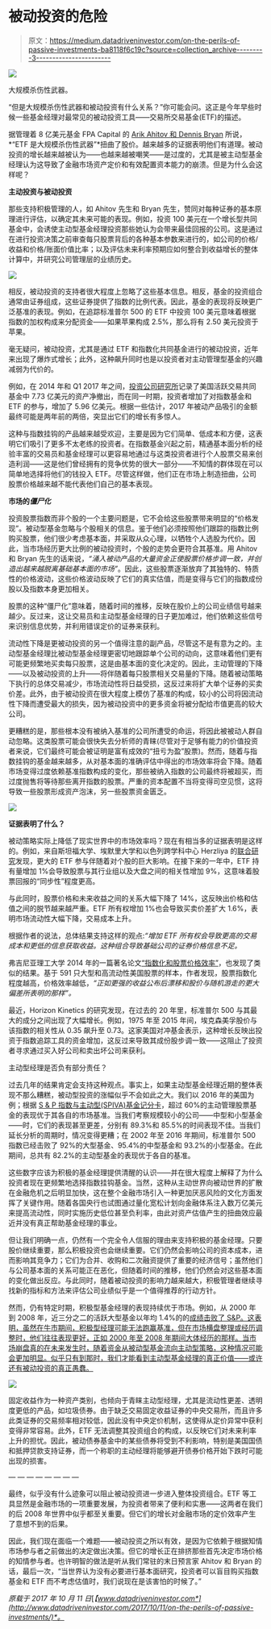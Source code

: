# 被动投资的危险

> 原文：<https://medium.datadriveninvestor.com/on-the-perils-of-passive-investments-ba8118f6c19c?source=collection_archive---------3----------------------->

![](img/417d09824dab4324adaacd0c0ab7550c.png)

大规模杀伤性武器。

“但是大规模杀伤性武器和被动投资有什么关系？”你可能会问。这正是今年早些时候一些基金经理对最常见的被动投资工具——交易所交易基金(ETF)的描述。

据管理着 8 亿美元基金 FPA Capital 的 [Arik Ahitov 和 Dennis Bryan](https://www.bloomberg.com/news/articles/2017-04-27/etfs-are-weapons-of-mass-destruction-fpa-capital-managers-say) 所说，*“ETF 是大规模杀伤性武器”*扭曲了股价。越来越多的证据表明他们有道理。被动投资的增长越来越被认为——也越来越被嘲笑——是过度的，尤其是被主动型基金经理认为这导致了金融市场资产定价和有效配置资本能力的崩溃。但是为什么会这样呢？

**主动投资与被动投资**

那些支持积极管理的人，如 Ahitov 先生和 Bryan 先生，赞同对每种证券的基本原理进行评估，以确定其未来可能的表现。例如，投资 100 美元在一个增长型共同基金中，会诱使主动型基金经理投资那些她认为会带来最佳回报的公司。这是通过在进行投资决策之前审查每只股票背后的各种基本参数来进行的，如公司的价格/收益和价格/账面价值比率；以及评估未来利率预期应如何整合到收益增长的整体计算中，并研究公司管理层的业绩历史。

![](img/9ac2ae11b4e79bd01af72802799198d3.png)

相反，被动投资的支持者很大程度上忽略了这些基本信息。相反，基金的投资组合通常由证券组成，这些证券提供了指数的比例代表。因此，基金的表现将反映更广泛基准的表现。例如，在追踪标准普尔 500 的 ETF 中投资 100 美元意味着根据指数的加权构成来分配资金——如果苹果构成 2.5%，那么将有 2.50 美元投资于苹果。

毫无疑问，被动投资，尤其是通过 ETF 和指数化共同基金进行的被动投资，近年来出现了爆炸式增长；此外，这种飙升同时也是以投资者对主动管理型基金的兴趣减弱为代价的。

例如，在 2014 年和 Q1 2017 年之间，[投资公司研究所](https://www.ici.org/)记录了美国活跃交易共同基金中 7.73 亿美元的资产净撤出，而在同一时期，投资者增加了对指数基金和 ETF 的参与，增加了 5.96 亿美元。根据一些估计，2017 年被动产品吸引的金额最终可能是两年前的两倍，突显出它们的增长有多惊人。

这种与指数挂钩的产品越来越受欢迎，主要是因为它们简单、低成本和方便，这表明它们吸引了更多不太老练的投资者。在指数基金兴起之前，精通基本面分析的经验丰富的交易员和基金经理可以更容易地通过与这类投资者进行个人股票交易来创造利润——这是他们曾经拥有的竞争优势的很大一部分——不知情的群体现在可以简单地选择将他们的钱投入 ETF。尽管这样做，他们正在市场上制造扭曲，公司股票价格越来越不能代表他们自己的基本表现。

**市场的*僵尸化***

投资股票指数而非个股的一个主要问题是，它不会给这些股票带来明显的“价格发现”。被动型基金忽略与个股相关的信息。鉴于他们必须按照他们跟踪的指数比例购买股票，他们很少考虑基本面，并采取从众心理，以牺牲个人选股为代价。因此，当市场经历更大比例的被动投资时，个股的走势会更符合其基准。用 Ahitov 和 Bryan 先生的话来说，*“涌入被动产品的大量资金正使股票价格步调一致，并创造出越来越脱离基础基本面的市场”*。因此，这些股票逐渐放弃了其独特的、特质性的价格波动，这些价格波动反映了它们的真实估值，而是变得与它们的指数成份股以及指数本身更加相关。

股票的这种“僵尸化”意味着，随着时间的推移，反映在股价上的公司业绩信号越来越少。反过来，这让交易员和主动型基金经理的日子更加难过，他们依赖这些信号来识别信息优势，并利用错误定价的证券来获利。

流动性下降是更被动投资的另一个值得注意的副产品，尽管这不是有意为之的。主动型基金经理比被动型基金经理更密切地跟踪单个公司的动向，这意味着他们更有可能更频繁地买卖每只股票，这是由基本面的变化决定的。因此，主动管理的下降——以及被动投资的上升——将伴随着每只股票相关交易量的下降。随着被动策略下执行的总体交易减少，市场流动性将日益受损，这反过来将扩大单个证券的买卖价差。此外，由于被动投资在很大程度上模仿了基准的构成，较小的公司将因流动性下降而遭受最大的损失，因为被动投资中的更多资金将被分配给市值更高的较大公司。

更糟糕的是，那些根本没有被纳入基准的公司所遭受的命运，将因此被被动人群自动忽略。这类股票可能会很快失去分析师的青睐(尽管对于足够有能力的价值投资者来说，它们最终可能会被证明是富有成效的“扭亏为盈”股票)。然而，随着与指数挂钩的基金越来越多，从对基本面的准确评估中得出的市场效率将会下降。随着市场变得过度依赖基准指数构成的变化，那些被纳入指数的公司最终将被超买，而过度抛售将等待那些离开指数的股票。严重的资本配置不当将变得司空见惯，这将导致一些股票形成资产泡沫，另一些股票资金匮乏。

![](img/dddc8c1a09a51747b2580219eba9c913.png)

**证据表明了什么？**

被动策略实际上降低了现实世界中的市场效率吗？现在有相当多的证据表明是这样的。例如，来自斯坦福大学、埃默里大学和以色列跨学科中心 Herzliya 的[联合研究](https://papers.ssrn.com/sol3/papers.cfm?abstract_id=2625975)发现，更大的 ETF 参与伴随着对个股的巨大影响。在接下来的一年中，ETF 持有量增加 1%会导致股票与其行业组以及大盘之间的相关性增加 9%，这意味着股票回报的“同步性”程度更高。

与此同时，股票价格和未来收益之间的关系大幅下降了 14%，这反映出价格和估值之间的脱节越来越严重。ETF 所有权增加 1%也会导致买卖价差扩大 1.6%，表明市场流动性大幅下降，交易成本上升。

根据作者的说法，总体结果支持这样的观点:*“增加 ETF 所有权会导致更高的交易成本和更低的信息获取收益。这种组合导致基础公司的证券价格信息不足。*

弗吉尼亚理工大学 2014 年的一篇著名论文[“指数化和股票价格效率”](http://econpapers.repec.org/article/blafinmgt/v_3a44_3ay_3a2015_3ai_3a4_3ap_3a875-904.htm)，也发现了类似的结果。基于 591 只大型和高流动性美国股票的样本，作者发现，股票指数化程度越高，价格效率越低，*“正如更强的收益公布后漂移和股价与随机游走的更大偏差所表明的那样”。*

最近，Horizon Kinetics 的研究发现，在过去的 20 年里，标准普尔 500 与其最大的成分之间出现了大幅增长。例如，1975 年至 2015 年间，埃克森美孚股价与该指数的相关性从 0.35 飙升至 0.73。这家美国对冲基金表示，这种增长反映出投资于指数追踪工具的资金增加，这反过来导致其成份股步调一致——这阻止了投资者寻求通过买入好公司和卖出坏公司来获利。

主动型经理是否负有部分责任？

过去几年的结果肯定会支持这种观点。事实上，如果主动型基金经理近期的整体表现不那么糟糕，被动型投资的涨幅似乎不会如此之大。我们以 2016 年的美国为例；根据 [S & P 指数与主动型(SPIVA)基金记分卡](https://us.spindices.com/documents/spiva/spiva-us-year-end-2016.pdf)，超过 60%的主动管理股票基金的表现优于其各自的市场基准。当我们考察规模较小的公司——中型和小型基金——时，它们的表现甚至更差，分别有 89.3%和 85.5%的时间表现不佳。当我们延长分析的周期时，情况变得更糟；在 2002 年至 2016 年期间，标准普尔 500 指数已经击败了 92%的大型基金、95.4%的中型基金和 93.2%的小型基金。在此期间，总共有 82.2%的主动型基金的表现优于各自的基准。

这些数字应该为积极的基金经理提供清醒的认识——并在很大程度上解释了为什么投资者现在更频繁地选择指数挂钩基金。当然，这种从主动世界向被动世界的扩散在金融危机之后明显加快，这在整个金融市场引入一种更加厌恶风险的文化方面发挥了关键作用。随着各国央行也试图通过量化宽松计划向金融体系注入数万亿美元来提高流动性，同时实施历史低位甚至负利率，由此对资产估值产生的扭曲效应最近并没有真正帮助基金经理的事业。

但让我们明确一点，仍然有一个完全令人信服的理由来支持积极的基金经理。只要股价继续重要，那么积极投资也会继续重要。它们仍然会影响公司的资本成本，进而影响其竞争力；它们为合并、收购和二次融资提供了重要的经济信号；虽然他们与公司基本面的关系可能正在恶化，但随着时间的推移，他们仍然会对这些基本面的变化做出反应。与此同时，随着被动投资的影响力越来越大，积极管理者继续寻找新的指标和方法来评估公司业绩似乎是一个值得推荐的行动方针。

然而，仍有特定时期，积极型基金经理的表现持续优于市场。例如，从 2000 年到 2008 年，近三分之二的活跃大型基金以年均 1.4%的的[成绩击败了 S&P。这表明，虽然在牛市期间，积极型经理可能无法跑赢基准，但在市场横盘整理或经历调整时，他们往往表现更好，正如 2000 年至 2008 年期间大体经历的那样。当市场崩盘真的在未来发生时，随着资金从被动型基金流向主动型策略，这种情况可能会更加明显。似乎只有到那时，我们才能看到主动型基金经理的真正价值——或许还有被动投资的真正愚蠢。](https://si.wsj.net/public/resources/images/IF-AB889_IFACTI_16U_20150212161805.jpg)

![](img/27efadf855ba86e830024b5ddee61aa4.png)

固定收益作为一种资产类别，也倾向于青睐主动型经理，尤其是流动性更差、透明度更低的产品，如垃圾债券。由于缺乏交易固定收益证券的中央交易所，而且许多此类证券的交易频率相对较低，因此没有中央定价机制，这使得从定价异常中获利变得非常容易。此外，ETF 无法调整其投资组合的构成，以反映它们对未来利率上升的担忧。因此，被动债券基金中的某些债券将受到不利影响，特别是美国国债和抵押贷款支持证券，而一个称职的主动经理将能够避开债券价格开始下跌时可能出现的损害。

— — — — — — — —

最终，似乎没有什么迹象可以阻止被动投资进一步进入整体投资组合。ETF 等工具显然是金融市场的一项重要发展，为投资者带来了便利和实惠——这两者在我们的后 2008 年世界中似乎都至关重要。但它们的增长对金融市场的定价效率产生了意想不到的后果。

因此，我们现在面临一个难题——被动投资之所以有效，是因为它依赖于根据知情市场参与者之前做出的决定做出决策。但它的增长正在排挤那些首先决定市场价格的知情参与者。也许明智的做法是听从我们常驻的末日预言家 Ahitov 和 Bryan 的话，最后一次，“当世界认为没有必要进行基本面研究，投资者可以盲目购买指数基金和 ETF 而不考虑估值时，我们说现在是该害怕的时候了。”

*原载于 2017 年 10 月 11 日*[*【www.datadriveninvestor.com*](http://www.datadriveninvestor.com/2017/10/11/on-the-perils-of-passive-investments/)*。*